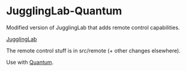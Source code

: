 JugglingLab-Quantum
===================

Modified version of JugglingLab that adds remote control capabilities.

[JugglingLab](http://jugglinglab.sourceforge.net/)

The remote control stuff is in src/remote (+ other changes elsewhere).

Use with [Quantum](https://github.com/jusu/Quantum).
